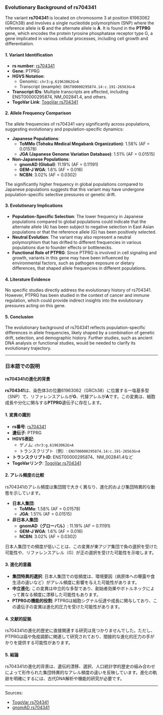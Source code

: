 ### Evolutionary Background of rs704341

The variant **rs704341** is located on chromosome 3 at position 61963062 (GRCh38) and involves a single nucleotide polymorphism (SNP) where the reference allele is **G** and the alternate allele is **A**. It is found in the **PTPRG** gene, which encodes the protein tyrosine phosphatase receptor type G, a gene implicated in various cellular processes, including cell growth and differentiation.

#### 1. **Variant Identification**
   - **rs number**: [rs704341](https://identifiers.org/dbsnp/rs704341)
   - **Gene**: PTPRG
   - **HGVS Notation**:
     - Genomic: `chr3:g.61963062G>A`
     - Transcript (example): `ENST00000295874.14:c.191-26563G>A`
   - **Transcript IDs**: Multiple transcripts are affected, including ENST00000295874, NM_002841.4, and others.
   - **TogoVar Link**: [TogoVar rs704341](https://togovar.org/variant/tgv12747289)

#### 2. **Allele Frequency Comparison**
   The allele frequencies of rs704341 vary significantly across populations, suggesting evolutionary and population-specific dynamics:
   - **Japanese Populations**:
     - **ToMMo (Tohoku Medical Megabank Organization)**: 1.58% (AF = 0.01578)
     - **JGA (Japanese Genome Variation Database)**: 1.51% (AF = 0.01515)
   - **Non-Japanese Populations**:
     - **gnomAD (Global)**: 11.19% (AF = 0.11191)
     - **GEM-J WGA**: 1.6% (AF = 0.016)
     - **NCBN**: 3.02% (AF = 0.0302)

   The significantly higher frequency in global populations compared to Japanese populations suggests that this variant may have undergone population-specific selective pressures or genetic drift.

#### 3. **Evolutionary Implications**
   - **Population-Specific Selection**: The lower frequency in Japanese populations compared to global populations could indicate that the alternate allele (A) has been subject to negative selection in East Asian populations or that the reference allele (G) has been positively selected.
   - **Neutral Evolution**: The variant may also represent a neutral polymorphism that has drifted to different frequencies in various populations due to founder effects or bottlenecks.
   - **Functional Role of PTPRG**: Since PTPRG is involved in cell signaling and growth, variants in this gene may have been influenced by environmental factors, such as pathogen exposure or dietary differences, that shaped allele frequencies in different populations.

#### 4. **Literature Evidence**
   No specific studies directly address the evolutionary history of rs704341. However, PTPRG has been studied in the context of cancer and immune regulation, which could provide indirect insights into the evolutionary pressures acting on this gene.

#### 5. **Conclusion**
   The evolutionary background of rs704341 reflects population-specific differences in allele frequencies, likely shaped by a combination of genetic drift, selection, and demographic history. Further studies, such as ancient DNA analysis or functional studies, would be needed to clarify its evolutionary trajectory.

---

### 日本語での説明

#### rs704341の進化的背景

**rs704341**は、染色体3の位置61963062（GRCh38）に位置する一塩基多型（SNP）で、リファレンスアレルが**G**、代替アレルが**A**です。この変異は、細胞成長や分化に関与する**PTPRG**遺伝子に存在します。

#### 1. **変異の識別**
   - **rs番号**: [rs704341](https://identifiers.org/dbsnp/rs704341)
   - **遺伝子**: PTPRG
   - **HGVS表記**:
     - ゲノム: `chr3:g.61963062G>A`
     - トランスクリプト（例）: `ENST00000295874.14:c.191-26563G>A`
   - **トランスクリプトID**: ENST00000295874、NM_002841.4など
   - **TogoVarリンク**: [TogoVar rs704341](https://togovar.org/variant/tgv12747289)

#### 2. **アレル頻度の比較**
   rs704341のアレル頻度は集団間で大きく異なり、進化的および集団特異的な動態を示しています。
   - **日本人集団**:
     - **ToMMo**: 1.58% (AF = 0.01578)
     - **JGA**: 1.51% (AF = 0.01515)
   - **非日本人集団**:
     - **gnomAD（グローバル）**: 11.19% (AF = 0.11191)
     - **GEM-J WGA**: 1.6% (AF = 0.016)
     - **NCBN**: 3.02% (AF = 0.0302)

   日本人集団での頻度が低いことは、この変異が東アジア集団で負の選択を受けた可能性や、リファレンスアレル（G）が正の選択を受けた可能性を示唆します。

#### 3. **進化的意義**
   - **集団特異的選択**: 日本人集団での低頻度は、環境要因（病原体への曝露や食生活の違いなど）がアレル頻度に影響を与えた可能性があります。
   - **中立進化**: この変異は中立的な多型であり、創始者効果やボトルネックによって異なる頻度に漂移した可能性もあります。
   - **PTPRGの機能的役割**: PTPRGは細胞シグナル伝達や成長に関与しており、この遺伝子の変異は進化的圧力を受けた可能性があります。

#### 4. **文献的証拠**
   rs704341の進化的歴史に直接関連する研究は見つかりませんでした。ただし、PTPRGは癌や免疫調節に関連して研究されており、間接的な進化的圧力の手がかりを提供する可能性があります。

#### 5. **結論**
   rs704341の進化的背景は、遺伝的漂移、選択、人口統計学的歴史の組み合わせによって形作られた集団特異的なアレル頻度の違いを反映しています。進化の軌跡を明確にするには、古代DNA解析や機能的研究が必要です。

--- 
Sources:
- [TogoVar rs704341](https://togovar.org/variant/tgv12747289)
- [gnomAD rs704341](https://gnomad.broadinstitute.org/variant/3-61963062-G-A?dataset=gnomad_r4)
